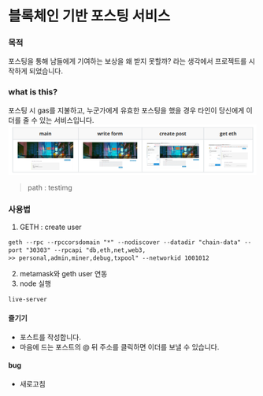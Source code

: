 # 블록체인 기반 포스팅 서비스

### 목적
 포스팅을 통해 남들에게 기여하는 보상을 왜 받지 못할까? 라는 생각에서 프로젝트를 시작하게 되었습니다.


### what is this?
 포스팅 시 gas를 지불하고, 누군가에게 유효한 포스팅을 했을 경우 타인이 당신에게 이더를 줄 수 있는 서비스입니다.  
![test](./test.PNG)
> path : testimg  

### 사용법

1. GETH : create user
```
geth --rpc --rpccorsdomain "*" --nodiscover --datadir "chain-data" --port "30303" --rpcapi "db,eth,net,web3,
>> personal,admin,miner,debug,txpool" --networkid 1001012
```
2. metamask와 geth user 연동
3. node 실행
```
live-server
```
#### 즐기기
* 포스트를 작성합니다.
* 마음에 드는 포스트의 @ 뒤 주소를 클릭하면 이더를 보낼 수 있습니다.
#### bug
* 새로고침

